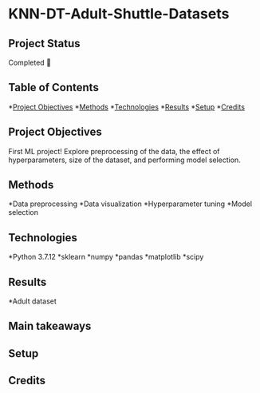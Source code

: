 # KNN-DT-Adult-Shuttle-Datasets

## Project Status

Completed 🙌

## Table of Contents

*[Project Objectives](#objectives)
*[Methods](#methods)
*[Technologies](#tech)
*[Results](#results)
*[Setup](#setup)
*[Credits](#cred)

<a name="objectives"></a>
<a name="methods"></a>
<a name="tech"></a>
<a name="results"></a>
<a name="setup"></a>
<a name="cred"></a>

## Project Objectives
First ML project!
Explore preprocessing of the data, the effect of hyperparameters, size of the dataset, and performing model selection.

## Methods
*Data preprocessing
*Data visualization
*Hyperparameter tuning
*Model selection

## Technologies
*Python 3.7.12
*sklearn
*numpy
*pandas
*matplotlib
*scipy

## Results
*Adult dataset

## Main takeaways
## Setup
## Credits
